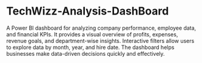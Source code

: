 # TechWizz-Analysis-DashBoard
A Power BI dashboard for analyzing company performance, employee data, and financial KPIs. It provides a visual overview of profits, expenses, revenue goals, and department-wise insights. Interactive filters allow users to explore data by month, year, and hire date. The dashboard helps businesses make data-driven decisions quickly and effectively.
